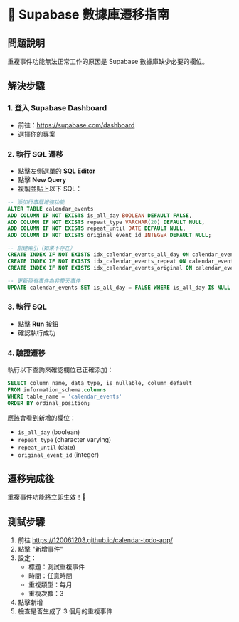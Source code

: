 # 🚨 Supabase 數據庫遷移指南

## 問題說明
重複事件功能無法正常工作的原因是 Supabase 數據庫缺少必要的欄位。

## 解決步驟

### 1. 登入 Supabase Dashboard
- 前往：https://supabase.com/dashboard
- 選擇你的專案

### 2. 執行 SQL 遷移
- 點擊左側選單的 **SQL Editor**
- 點擊 **New Query**
- 複製並貼上以下 SQL：

```sql
-- 添加行事曆增強功能
ALTER TABLE calendar_events 
ADD COLUMN IF NOT EXISTS is_all_day BOOLEAN DEFAULT FALSE,
ADD COLUMN IF NOT EXISTS repeat_type VARCHAR(20) DEFAULT NULL,
ADD COLUMN IF NOT EXISTS repeat_until DATE DEFAULT NULL,
ADD COLUMN IF NOT EXISTS original_event_id INTEGER DEFAULT NULL;

-- 創建索引（如果不存在）
CREATE INDEX IF NOT EXISTS idx_calendar_events_all_day ON calendar_events(is_all_day);
CREATE INDEX IF NOT EXISTS idx_calendar_events_repeat ON calendar_events(repeat_type, repeat_until);
CREATE INDEX IF NOT EXISTS idx_calendar_events_original ON calendar_events(original_event_id);

-- 更新現有事件為非整天事件
UPDATE calendar_events SET is_all_day = FALSE WHERE is_all_day IS NULL;
```

### 3. 執行 SQL
- 點擊 **Run** 按鈕
- 確認執行成功

### 4. 驗證遷移
執行以下查詢來確認欄位已正確添加：

```sql
SELECT column_name, data_type, is_nullable, column_default
FROM information_schema.columns 
WHERE table_name = 'calendar_events' 
ORDER BY ordinal_position;
```

應該會看到新增的欄位：
- `is_all_day` (boolean)
- `repeat_type` (character varying)
- `repeat_until` (date)
- `original_event_id` (integer)

## 遷移完成後
重複事件功能將立即生效！🎉

## 測試步驟
1. 前往 https://120061203.github.io/calendar-todo-app/
2. 點擊 "新增事件"
3. 設定：
   - 標題：測試重複事件
   - 時間：任意時間
   - 重複類型：每月
   - 重複次數：3
4. 點擊新增
5. 檢查是否生成了 3 個月的重複事件
